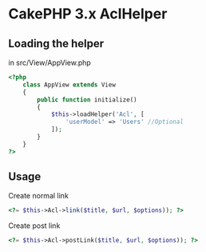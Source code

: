 CakePHP 3.x AclHelper
=======================

Loading the helper
------------
in src/View/AppView.php
```php
<?php
	class AppView extends View
	{
		public function initialize()
		{
			$this->loadHelper('Acl', [
				'userModel' => 'Users' //Optional
			]);
		}
	}
?>
```

Usage
------------
Create normal link
```php
<?= $this->Acl->link($title, $url, $options)); ?>
```

Create post link
```php
<?= $this->Acl->postLink($title, $url, $options)); ?>
```
